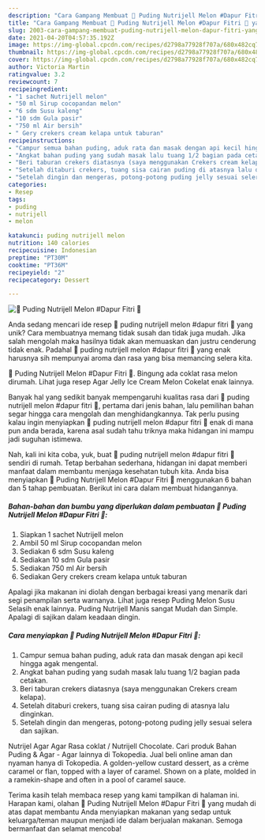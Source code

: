 ```yaml
---
description: "Cara Gampang Membuat 🍮 Puding Nutrijell Melon #Dapur Fitri 🍮 yang Enak"
title: "Cara Gampang Membuat 🍮 Puding Nutrijell Melon #Dapur Fitri 🍮 yang Enak"
slug: 2003-cara-gampang-membuat-puding-nutrijell-melon-dapur-fitri-yang-enak
date: 2021-04-20T04:57:35.192Z
image: https://img-global.cpcdn.com/recipes/d2798a77928f707a/680x482cq70/puding-nutrijell-melon-dapur-fitri-foto-resep-utama.jpg
thumbnail: https://img-global.cpcdn.com/recipes/d2798a77928f707a/680x482cq70/puding-nutrijell-melon-dapur-fitri-foto-resep-utama.jpg
cover: https://img-global.cpcdn.com/recipes/d2798a77928f707a/680x482cq70/puding-nutrijell-melon-dapur-fitri-foto-resep-utama.jpg
author: Victoria Martin
ratingvalue: 3.2
reviewcount: 7
recipeingredient:
- "1 sachet Nutrijell melon"
- "50 ml Sirup cocopandan melon"
- "6 sdm Susu kaleng"
- "10 sdm Gula pasir"
- "750 ml Air bersih"
- " Gery crekers cream kelapa untuk taburan"
recipeinstructions:
- "Campur semua bahan puding, aduk rata dan masak dengan api kecil hingga agak mengental."
- "Angkat bahan puding yang sudah masak lalu tuang 1/2 bagian pada cetakan."
- "Beri taburan crekers diatasnya (saya menggunakan Crekers cream kelapa)."
- "Setelah ditaburi crekers, tuang sisa cairan puding di atasnya lalu dinginkan."
- "Setelah dingin dan mengeras, potong-potong puding jelly sesuai selera dan sajikan."
categories:
- Resep
tags:
- puding
- nutrijell
- melon

katakunci: puding nutrijell melon 
nutrition: 140 calories
recipecuisine: Indonesian
preptime: "PT30M"
cooktime: "PT36M"
recipeyield: "2"
recipecategory: Dessert

---
```



![🍮 Puding Nutrijell Melon #Dapur Fitri 🍮](https://img-global.cpcdn.com/recipes/d2798a77928f707a/680x482cq70/puding-nutrijell-melon-dapur-fitri-foto-resep-utama.jpg)

Anda sedang mencari ide resep 🍮 puding nutrijell melon #dapur fitri 🍮 yang unik? Cara membuatnya memang tidak susah dan tidak juga mudah. Jika salah mengolah maka hasilnya tidak akan memuaskan dan justru cenderung tidak enak. Padahal 🍮 puding nutrijell melon #dapur fitri 🍮 yang enak harusnya sih mempunyai aroma dan rasa yang bisa memancing selera kita.

🍮 Puding Nutrijell Melon #Dapur Fitri 🍮. Bingung ada coklat rasa melon dirumah. Lihat juga resep Agar Jelly Ice Cream Melon Cokelat enak lainnya.

Banyak hal yang sedikit banyak mempengaruhi kualitas rasa dari 🍮 puding nutrijell melon #dapur fitri 🍮, pertama dari jenis bahan, lalu pemilihan bahan segar hingga cara mengolah dan menghidangkannya. Tak perlu pusing kalau ingin menyiapkan 🍮 puding nutrijell melon #dapur fitri 🍮 enak di mana pun anda berada, karena asal sudah tahu triknya maka hidangan ini mampu jadi suguhan istimewa.


Nah, kali ini kita coba, yuk, buat 🍮 puding nutrijell melon #dapur fitri 🍮 sendiri di rumah. Tetap berbahan sederhana, hidangan ini dapat memberi manfaat dalam membantu menjaga kesehatan tubuh kita. Anda bisa menyiapkan 🍮 Puding Nutrijell Melon #Dapur Fitri 🍮 menggunakan 6 bahan dan 5 tahap pembuatan. Berikut ini cara dalam membuat hidangannya.

<!--inarticleads1-->

##### Bahan-bahan dan bumbu yang diperlukan dalam pembuatan 🍮 Puding Nutrijell Melon #Dapur Fitri 🍮:

1. Siapkan 1 sachet Nutrijell melon
1. Ambil 50 ml Sirup cocopandan melon
1. Sediakan 6 sdm Susu kaleng
1. Sediakan 10 sdm Gula pasir
1. Sediakan 750 ml Air bersih
1. Sediakan  Gery crekers cream kelapa untuk taburan


Apalagi jika makanan ini diolah dengan berbagai kreasi yang menarik dari segi penampilan serta warnanya. Lihat juga resep Puding Melon Susu Selasih enak lainnya. Puding Nutrijell Manis sangat Mudah dan Simple. Apalagi di sajikan dalam keadaan dingin. 

<!--inarticleads2-->

##### Cara menyiapkan 🍮 Puding Nutrijell Melon #Dapur Fitri 🍮:

1. Campur semua bahan puding, aduk rata dan masak dengan api kecil hingga agak mengental.
1. Angkat bahan puding yang sudah masak lalu tuang 1/2 bagian pada cetakan.
1. Beri taburan crekers diatasnya (saya menggunakan Crekers cream kelapa).
1. Setelah ditaburi crekers, tuang sisa cairan puding di atasnya lalu dinginkan.
1. Setelah dingin dan mengeras, potong-potong puding jelly sesuai selera dan sajikan.


Nutrijel Agar Agar Rasa coklat / Nutrijell Chocolate. Cari produk Bahan Puding &amp; Agar - Agar lainnya di Tokopedia. Jual beli online aman dan nyaman hanya di Tokopedia. A golden-yellow custard dessert, as a crème caramel or flan, topped with a layer of caramel. Shown on a plate, molded in a ramekin-shape and often in a pool of caramel sauce. 

Terima kasih telah membaca resep yang kami tampilkan di halaman ini. Harapan kami, olahan 🍮 Puding Nutrijell Melon #Dapur Fitri 🍮 yang mudah di atas dapat membantu Anda menyiapkan makanan yang sedap untuk keluarga/teman maupun menjadi ide dalam berjualan makanan. Semoga bermanfaat dan selamat mencoba!
